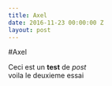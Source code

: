 ```yaml
---
title: Axel
date: 2016-11-23 00:00:00 Z
layout: post
---
```


#Axel

Ceci est un **test** de *post*<br>
voila le deuxieme essai
